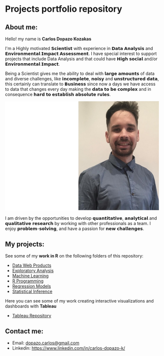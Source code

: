 # Projects portfolio repository

## About me:
Hello! my name is **Carlos Dopazo Kozakas**

I'm a Highly motivated 𝗦𝗰𝗶𝗲𝗻𝘁𝗶𝘀𝘁 with experience in 𝗗𝗮𝘁𝗮 𝗔𝗻𝗮𝗹𝘆𝘀𝗶𝘀 and 𝗘𝗻𝘃𝗶𝗿𝗼𝗻𝗺𝗲𝗻𝘁𝗮𝗹 𝗜𝗺𝗽𝗮𝗰𝘁 𝗔𝘀𝘀𝗲𝘀𝘀𝗺𝗲𝗻𝘁. I have special interest to support projects that include Data Analysis and that could have 𝗛𝗶𝗴𝗵 𝘀𝗼𝗰𝗶𝗮𝗹 and/or 𝗘𝗻𝘃𝗶𝗿𝗼𝗻𝗺𝗲𝗻𝘁𝗮𝗹 𝗜𝗺𝗽𝗮𝗰𝘁.

Being a Scientist gives me the ability to deal with 𝗹𝗮𝗿𝗴𝗲 𝗮𝗺𝗼𝘂𝗻𝘁𝘀 of data and diverse challenges, like 𝗶𝗻𝗰𝗼𝗺𝗽𝗹𝗲𝘁𝗲, 𝗻𝗼𝗶𝘀𝘆 and 𝘂𝗻𝘀𝘁𝗿𝘂𝗰𝘁𝘂𝗿𝗲𝗱 𝗱𝗮𝘁𝗮, this certainly can translate to 𝗕𝘂𝘀𝗶𝗻𝗲𝘀𝘀 since now a days we have access to data that changes every day making the 𝗱𝗮𝘁𝗮 𝘁𝗼 𝗯𝗲 𝗰𝗼𝗺𝗽𝗹𝗲𝘅 and in consequence 𝗵𝗮𝗿𝗱 𝘁𝗼 𝗲𝘀𝘁𝗮𝗯𝗹𝗶𝘀𝗵 𝗮𝗯𝘀𝗼𝗹𝘂𝘁𝗲 𝗿𝘂𝗹𝗲𝘀.

<img src="images/CV_pic_edit.jpg" width="600px" />

I am driven by the opportunities to develop 𝗾𝘂𝗮𝗻𝘁𝗶𝘁𝗮𝘁𝗶𝘃𝗲, 𝗮𝗻𝗮𝗹𝘆𝘁𝗶𝗰𝗮𝗹 and 𝗾𝘂𝗮𝗹𝗶𝘁𝗮𝘁𝗶𝘃𝗲 𝗿𝗲𝘀𝗲𝗮𝗿𝗰𝗵 by working with other professionals as a team. I enjoy 𝗽𝗿𝗼𝗯𝗹𝗲𝗺-𝘀𝗼𝗹𝘃𝗶𝗻𝗴, and have a passion for 𝗻𝗲𝘄 𝗰𝗵𝗮𝗹𝗹𝗲𝗻𝗴𝗲𝘀.

## My projects:

See some of my **work in R** on the following folders of this repository:

* [Data Web Products](https://github.com/CDopazo/Project_portfolio/blob/master/R/Data%20web%20products/README.md)
* [Exploratory Analysis](https://github.com/CDopazo/Project_portfolio/blob/master/R/Exploratory%20Data%20Analysis/README.md)
* [Machine Learning](https://github.com/CDopazo/Project_portfolio/blob/master/R/Machine%20Learning/README.md)
* [R Programming](https://github.com/CDopazo/Project_portfolio/blob/master/R/R%20programming/README.md)
* [Regression Models](https://github.com/CDopazo/Project_portfolio/blob/master/R/Regression%20Models/README.md)
* [Statistical Inference](https://github.com/CDopazo/Project_portfolio/blob/master/R/Statistical%20Inference/README.md)

Here you can see some of my work creating interactive visualizations and dashboards with **Tableau**

* [Tableau Repository](https://public.tableau.com/profile/carlos.dopazo.kozakas#!/)

## Contact me:

 * Email: dopazo.carlos@gmail.com
 * Linkedin: https://www.linkedin.com/in/carlos-dopazo-k/
